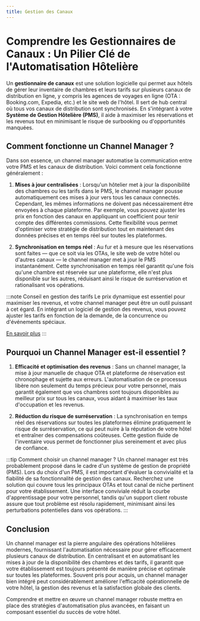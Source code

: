 ```yaml
---
title: Gestion des Canaux
---
```


# Comprendre les Gestionnaires de Canaux : Un Pilier Clé de l'Automatisation Hôtelière

Un **gestionnaire de canaux** est une solution logicielle qui permet aux hôtels de gérer leur inventaire de chambres et leurs tarifs sur plusieurs canaux de distribution en ligne, y compris les agences de voyages en ligne (OTA : Booking.com, Expedia, etc.) et le site web de l'hôtel. Il sert de hub central où tous vos canaux de distribution sont synchronisés. En s'intégrant à votre **Système de Gestion Hôtelière (PMS)**, il aide à maximiser les réservations et les revenus tout en minimisant le risque de surbooking ou d'opportunités manquées.

## Comment fonctionne un Channel Manager ?

Dans son essence, un channel manager automatise la communication entre votre PMS et les canaux de distribution. Voici comment cela fonctionne généralement :

1. **Mises à jour centralisées** : Lorsqu'un hôtelier met à jour la disponibilité des chambres ou les tarifs dans le PMS, le channel manager pousse automatiquement ces mises à jour vers tous les canaux connectés. Cependant, les mêmes informations ne doivent pas nécessairement être envoyées à chaque plateforme. Par exemple, vous pouvez ajuster les prix en fonction des canaux en appliquant un coefficient pour tenir compte des différentes commissions. Cette flexibilité vous permet d'optimiser votre stratégie de distribution tout en maintenant des données précises et en temps réel sur toutes les plateformes.

2. **Synchronisation en temps réel** : Au fur et à mesure que les réservations sont faites — que ce soit via les OTAs, le site web de votre hôtel ou d'autres canaux — le channel manager met à jour le PMS instantanément. Cette synchronisation en temps réel garantit qu'une fois qu'une chambre est réservée sur une plateforme, elle n'est plus disponible sur les autres, réduisant ainsi le risque de surréservation et rationalisant vos opérations.

:::note Conseil en gestion des tarifs
Le prix dynamique est essentiel pour maximiser les revenus, et votre channel manager peut être un outil puissant à cet égard. En intégrant un logiciel de gestion des revenus, vous pouvez ajuster les tarifs en fonction de la demande, de la concurrence ou d'événements spéciaux.

[En savoir plus](../operational/revenue-pricing.md)
:::

## Pourquoi un Channel Manager est-il essentiel ?

1. **Efficacité et optimisation des revenus** : Sans un channel manager, la mise à jour manuelle de chaque OTA et plateforme de réservation est chronophage et sujette aux erreurs. L'automatisation de ce processus libère non seulement du temps précieux pour votre personnel, mais garantit également que vos chambres sont toujours disponibles au meilleur prix sur tous les canaux, vous aidant à maximiser les taux d'occupation et les revenus.

2. **Réduction du risque de surréservation** : La synchronisation en temps réel des réservations sur toutes les plateformes élimine pratiquement le risque de surréservation, ce qui peut nuire à la réputation de votre hôtel et entraîner des compensations coûteuses. Cette gestion fluide de l'inventaire vous permet de fonctionner plus sereinement et avec plus de confiance.

:::tip Comment choisir un channel manager ?
Un channel manager est très probablement proposé dans le cadre d'un système de gestion de propriété (PMS). Lors du choix d'un PMS, il est important d'évaluer la convivialité et la fiabilité de sa fonctionnalité de gestion des canaux. Recherchez une solution qui couvre tous les principaux OTAs et tout canal de niche pertinent pour votre établissement. Une interface conviviale réduit la courbe d'apprentissage pour votre personnel, tandis qu'un support client robuste assure que tout problème est résolu rapidement, minimisant ainsi les perturbations potentielles dans vos opérations.
:::

## Conclusion

Un channel manager est la pierre angulaire des opérations hôtelières modernes, fournissant l'automatisation nécessaire pour gérer efficacement plusieurs canaux de distribution. En centralisant et en automatisant les mises à jour de la disponibilité des chambres et des tarifs, il garantit que votre établissement est toujours présenté de manière précise et optimale sur toutes les plateformes. Souvent pris pour acquis, un channel manager bien intégré peut considérablement améliorer l'efficacité opérationnelle de votre hôtel, la gestion des revenus et la satisfaction globale des clients.

Comprendre et mettre en œuvre un channel manager robuste mettra en place des stratégies d'automatisation plus avancées, en faisant un composant essentiel du succès de votre hôtel.
